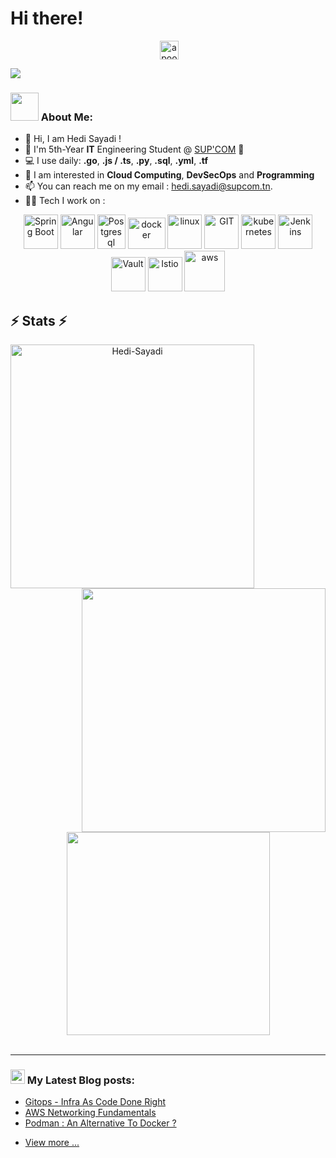 # Hi there! 
<p align="center">
&nbsp;
<a href="https://www.linkedin.com/in/hedi-sayadi/" target="blank"><img align="center" src="https://www.logo.wine/a/logo/LinkedIn/LinkedIn-Icon-Logo.wine.svg" alt="apoorvtyagi" height="30" width="30" /></a>&nbsp;
      
![](https://camo.githubusercontent.com/992babdffd8c74a1502de375fbdf7e4d54773242/68747470733a2f2f6d656469612e67697068792e636f6d2f6d656469612f53576f536b4e36447854737a71494b4571762f67697068792e676966)

### <img src="https://github.com/TheDudeThatCode/TheDudeThatCode/blob/master/Assets/Developer.gif" width="45" /> About Me:
- 👋 Hi, I am Hedi Sayadi !
- 🌱 I'm 5th-Year **IT** Engineering Student @ [SUP'COM](https://supcom.tn/) 🏦 
- 💻 I use daily: **.go**, **.js / .ts**, **.py**,  **.sql**, **.yml**, **.tf**
- 👀 I am interested in **Cloud Computing**, **DevSecOps** and **Programming**
- 📫 You can reach me on my email : hedi.sayadi@supcom.tn. 
- 🧑‍💻 Tech I work on :

<p align="center">
      <img src="https://www.vectorlogo.zone/logos/springio/springio-icon.svg" alt="Spring Boot" width="55" height="55"/>
      <img src="https://www.vectorlogo.zone/logos/angular/angular-icon.svg" alt="Angular" width="55" height="55"/>
      <img src="https://upload.wikimedia.org/wikipedia/commons/2/29/Postgresql_elephant.svg" alt="Postgresql" width="45" height="55"/>
      <img src="https://www.vectorlogo.zone/logos/docker/docker-official.svg" alt="docker" width="60" height="50"/>      
      <img src="https://www.vectorlogo.zone/logos/linux/linux-icon.svg" alt="linux" width="55" height="55"/>      
      <img src="https://www.vectorlogo.zone/logos/git-scm/git-scm-icon.svg" alt="GIT" width="55" height="55"/> 
      <img src="https://www.vectorlogo.zone/logos/kubernetes/kubernetes-icon.svg" alt="kubernetes" width="55" height="55"/>
      <img src="https://www.vectorlogo.zone/logos/jenkins/jenkins-icon.svg" alt="Jenkins" width="55" height="55"/>
      <img src="https://www.vectorlogo.zone/logos/vaultproject/vaultproject-ar21.svg" alt="Vault" width="55" height="55"/>
      <img src="https://www.vectorlogo.zone/logos/istioio/istioio-icon.svg" alt="Istio" width="55" height="55"/>
      <img src="https://upload.wikimedia.org/wikipedia/commons/5/5c/AWS_Simple_Icons_AWS_Cloud.svg" alt="aws" width="65" height="65"/>
</p>

## ⚡ Stats ⚡
<p align=center>
  <div align=center>
    <a href="https://github.com/denvercoder1/github-readme-streak-stats" title="Go to Source">
      <img align="left" width=390 src="https://github-readme-streak-stats.herokuapp.com/?user=Hedi-Sayadi&theme=react&border=61dafb&hide_border=true" alt="Hedi-Sayadi" />
    </a>
    <a href="https://github.com/anuraghazra/github-readme-stats" title="Go to Source">
      <img align="right" width=390 src="https://github-readme-stats.vercel.app/api?username=Hedi-Sayadi&show_icons=true&theme=react&border_color=61dafb&hide_border=true" />
    </a>
  </div>
  <br><br><br><br><br><br><br><br><br>
  <div align=center>
    <a href="https://github.com/anuraghazra/github-readme-stats">
      <img width=325 align="center" src="https://github-readme-stats.vercel.app/api/top-langs/?username=Hedi-Sayadi&hide=c%23,powershell,Mathematica,Objective-C,Objective-C%2b%2b,Cuda&title_color=61dafb&text_color=ffffff&icon_color=61dafb&bg_color=20232a&langs_count=8&layout=compact&border_color=61dafb&hide_border=true" />
    </a>
  </div>
  <br>
<!--   <img src="https://activity-graph.herokuapp.com/graph?username=Hedi-Sayadi&theme=react-dark&bg_color=20232a&hide_border=true" width="100%"/>
</p> -->

<hr>


### <img src = "https://media1.giphy.com/media/JZ40cnfnN11KycrvMF/giphy.gif?cid=ecf05e47a0n3gi1bfqntqmob8g9aid1oyj2wr3ds3mg700bl&rid=giphy.gif" width = '23' /> My Latest Blog posts:
<!-- BLOG-POST-LIST:START -->
- [Gitops - Infra As Code Done Right](https://dev.to/arafetki/gitops-infra-as-code-done-right-2ojg)
- [AWS Networking Fundamentals](https://dev.to/arafetki/aws-networking-fundamentals-3b4g)
- [Podman : An Alternative To Docker ?](https://dev.to/arafetki/podman-the-docker-alternative-or-fierce-competitor-4n3h)



<!-- BLOG-POST-LIST:END -->

- [View more ...](https://dev.to/arafetki)
